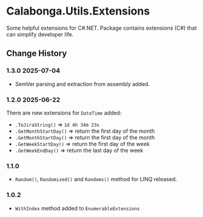 # Calabonga.Utils.Extensions

Some helpful extensions for C#.NET. Package contains extensions (C#) that can simplify developer life.

## Change History

### 1.3.0 2025-07-04

* SemVer parsing and extraction from assembly added.

### 1.2.0 2025-06-22

There are new extensions for `DateTime` added:
* `.ToJiraString()` => `1d 4h 34m 23s`
* `.GetMonthStartDay()` => return the first day of the month
* `.GetMonthStartDay()` => return the first day of the month
* `.GetWeekStartDay()` => return the first day of the week
* `.GetWeekEndDay()` => return the last day of the week

### 1.1.0

* `Random()`, `Randomized()` and `Randoms()` method for LINQ released.

### 1.0.2

* `WithIndex` method added to `EnumerableExtensions`
